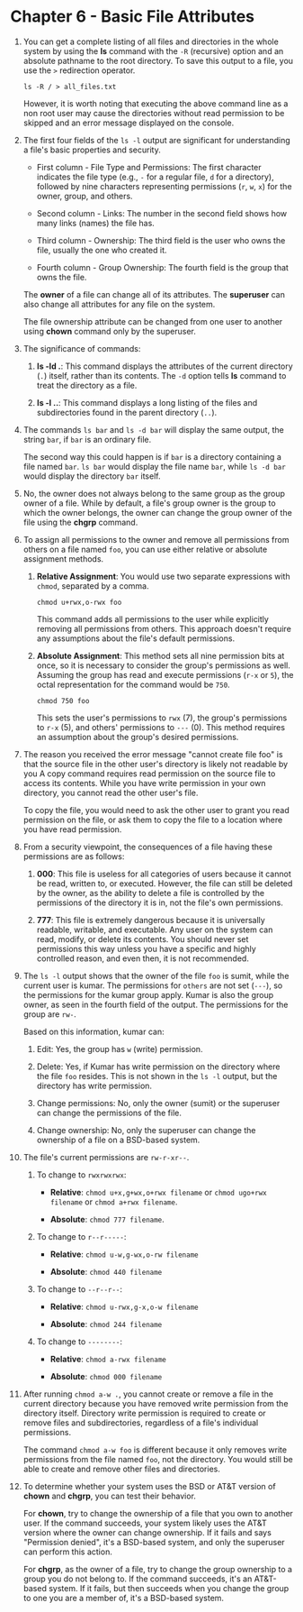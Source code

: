 # Chapter 6 - Basic File Attributes

1.  You can get a complete listing of all files and directories in the whole system by using the **ls** command with the `-R` (recursive) option and an absolute pathname to the root directory. To save this output to a file, you use the `>` redirection operator.

    ```
    ls -R / > all_files.txt
    ```

    However, it is worth noting that executing the above command line as a non root user may cause the directories without read permission to be skipped and an error message displayed on the console.

2.  The first four fields of the `ls -l` output are significant for understanding a file's basic properties and security.

    -   First column - File Type and Permissions: The first character indicates the file type (e.g., `-` for a regular file, `d` for a directory), followed by nine characters representing permissions (`r`, `w`, `x`) for the owner, group, and others.

    -   Second column - Links: The number in the second field shows how many links (names) the file has.

    -   Third column - Ownership: The third field is the user who owns the file, usually the one who created it.

    -   Fourth column - Group Ownership: The fourth field is the group that owns the file.

    The **owner** of a file can change all of its attributes. The **superuser** can also change all attributes for any file on the system.

    The file ownership attribute can be changed from one user to another using **chown** command only by the superuser.

3.  The significance of commands:

    1.  **ls -ld .**: This command displays the attributes of the current directory (`.`) itself, rather than its contents. The `-d` option tells **ls** command to treat the directory as a file.

    2.  **ls -l ..**: This command displays a long listing of the files and subdirectories found in the parent directory (`..`).

4.  The commands `ls bar` and `ls -d bar` will display the same output, the string `bar`, if `bar` is an ordinary file.

    The second way this could happen is if `bar` is a directory containing a file named `bar`. `ls bar` would display the file name `bar`, while `ls -d bar` would display the directory `bar` itself.

5.  No, the owner does not always belong to the same group as the group owner of a file. While by default, a file's group owner is the group to which the owner belongs, the owner can change the group owner of the file using the **chgrp** command.

6.  To assign all permissions to the owner and remove all permissions from others on a file named `foo`, you can use either relative or absolute assignment methods.

    1.  **Relative Assignment**: You would use two separate expressions with `chmod`, separated by a comma.

        ```
        chmod u+rwx,o-rwx foo
        ```

        This command adds all permissions to the user while explicitly removing all permissions from others. This approach doesn't require any assumptions about the file's default permissions.

    2.  **Absolute Assignment**: This method sets all nine permission bits at once, so it is necessary to consider the group's permissions as well. Assuming the group has read and execute permissions (`r-x` or `5`), the octal representation for the command would be `750`.

        ```
        chmod 750 foo
        ```

        This sets the user's permissions to `rwx` (7), the group's permissions to `r-x` (5), and others' permissions to `---` (0). This method requires an assumption about the group's desired permissions.

7.  The reason you received the error message "cannot create file foo" is that the source file in the other user's directory is likely not readable by you A copy command requires read permission on the source file to access its contents. While you have write permission in your own directory, you cannot read the other user's file.

    To copy the file, you would need to ask the other user to grant you read permission on the file, or ask them to copy the file to a location where you have read permission.

8.  From a security viewpoint, the consequences of a file having these permissions are as follows:

    1.  **000**: This file is useless for all categories of users because it cannot be read, written to, or executed. However, the file can still be deleted by the owner, as the ability to delete a file is controlled by the permissions of the directory it is in, not the file's own permissions.

    2.  **777**: This file is extremely dangerous because it is universally readable, writable, and executable. Any user on the system can read, modify, or delete its contents. You should never set permissions this way unless you have a specific and highly controlled reason, and even then, it is not recommended.

9.  The `ls -l` output shows that the owner of the file `foo` is sumit, while the current user is kumar. The permissions for `others` are not set (`---`), so the permissions for the kumar group apply. Kumar is also the group owner, as seen in the fourth field of the output. The permissions for the group are `rw-`.

    Based on this information, kumar can:

    1.   Edit: Yes, the group has `w` (write) permission.

    2.  Delete: Yes, if Kumar has write permission on the directory where the file `foo` resides. This is not shown in the `ls -l` output, but the directory has write permission.

    3.  Change permissions: No, only the owner (sumit) or the superuser can change the permissions of the file.

    4.  Change ownership: No, only the superuser can change the ownership of a file on a BSD-based system.

10. The file's current permissions are `rw-r-xr--`.

    1.  To change to `rwxrwxrwx`:

        -   **Relative**: `chmod u+x,g+wx,o+rwx filename` or `chmod ugo+rwx filename` or `chmod a+rwx filename`.

        -   **Absolute**: `chmod 777 filename`.

    2.  To change to `r--r-----`:

        -   **Relative**: `chmod u-w,g-wx,o-rw filename`

        -   **Absolute**: `chmod 440 filename`

    3.  To change to `--r--r--`:

        -   **Relative**: `chmod u-rwx,g-x,o-w filename`

        -   **Absolute**: `chmod 244 filename`

    4.  To change to `--------`:

        -   **Relative**: `chmod a-rwx filename`

        -   **Absolute**: `chmod 000 filename`

11. After running `chmod a-w .`, you cannot create or remove a file in the current directory because you have removed write permission from the directory itself. Directory write permission is required to create or remove files and subdirectories, regardless of a file's individual permissions.

    The command `chmod a-w foo` is different because it only removes write permissions from the file named `foo`, not the directory. You would still be able to create and remove other files and directories.

12. To determine whether your system uses the BSD or AT&T version of **chown** and **chgrp**, you can test their behavior.

    For **chown**, try to change the ownership of a file that you own to another user. If the command succeeds, your system likely uses the AT&T version where the owner can change ownership. If it fails and says "Permission denied", it's a BSD-based system, and only the superuser can perform this action.

    For **chgrp**, as the owner of a file, try to change the group ownership to a group you do not belong to. If the command succeeds, it's an AT&T-based system. If it fails, but then succeeds when you change the group to one you are a member of, it's a BSD-based system.
